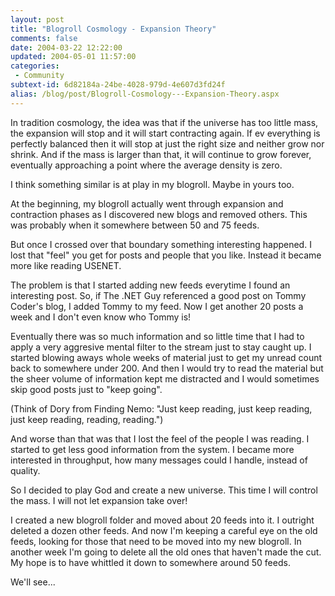 ```yaml
---
layout: post
title: "Blogroll Cosmology - Expansion Theory"
comments: false
date: 2004-03-22 12:22:00
updated: 2004-05-01 11:57:00
categories:
 - Community
subtext-id: 6d82184a-24be-4028-979d-4e607d3fd24f
alias: /blog/post/Blogroll-Cosmology---Expansion-Theory.aspx
---
```



In tradition cosmology, the idea was that if the universe has too little mass, the expansion will stop and it will start contracting again. If ev everything is perfectly balanced then it will stop at just the right size and neither grow nor shrink. And if the mass is larger than that, it will continue to grow forever, eventually approaching a point where the average density is zero. 

I think something similar is at play in my blogroll. Maybe in yours too. 

At the beginning, my blogroll actually went through expansion and contraction phases as I discovered new blogs and removed others. This was probably when it somewhere between 50 and 75 feeds. 

But once I crossed over that boundary something interesting happened. I lost that "feel" you get for posts and people that you like. Instead it became more like reading USENET. 

The problem is that I started adding new feeds everytime I found an interesting post. So, if The .NET Guy referenced a good post on Tommy Coder's blog, I added Tommy to my feed. Now I get another 20 posts a week and I don't even know who Tommy is! 

Eventually there was so much information and so little time that I had to apply a very aggresive mental filter to the stream just to stay caught up. I started blowing aways whole weeks of material just to get my unread count back to somewhere under 200. And then I would try to read the material but the sheer volume of information kept me distracted and I would sometimes skip good posts just to "keep going". 

(Think of Dory from Finding Nemo: "Just keep reading, just keep reading, just keep reading, reading, reading.") 

And worse than that was that I lost the feel of the people I was reading. I started to get less good information from the system. I became more interested in throughput, how many messages could I handle, instead of quality. 

So I decided to play God and create a new universe. This time I will control the mass. I will not let expansion take over! 

I created a new blogroll folder and moved about 20 feeds into it. I outright deleted a dozen other feeds. And now I'm keeping a careful eye on the old feeds, looking for those that need to be moved into my new blogroll. In another week I'm going to delete all the old ones that haven't made the cut. My hope is to have whittled it down to somewhere around 50 feeds. 

We'll see... 

